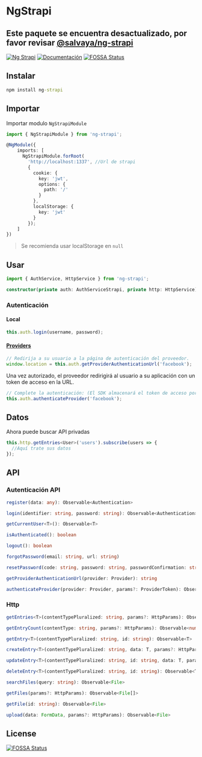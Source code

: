 # NgStrapi

## Este paquete se encuentra desactualizado, por favor revisar [@salvaya/ng-strapi](https://github.com/SalvaYaColombia/ng-strapi)

[![Ng Strapi](https://img.shields.io/badge/Ng-Strapi-blue.png)](https://github.com/adrian-ub/ng-strapi) [![Documentación](https://adrian-ub.github.io/ng-strapi/images/coverage-badge-documentation.svg)](https://adrian-ub.github.io/ng-strapi/)
[![FOSSA Status](https://app.fossa.io/api/projects/git%2Bgithub.com%2Fadrian-ub%2Fng-strapi.svg?type=shield)](https://app.fossa.io/projects/git%2Bgithub.com%2Fadrian-ub%2Fng-strapi?ref=badge_shield)

## Instalar

```cmd
npm install ng-strapi
```

## Importar

Importar modulo `NgStrapiModule`

```ts
import { NgStrapiModule } from 'ng-strapi';

@NgModule({
    imports: [
      NgStrapiModule.forRoot(
        'http://localhost:1337', //Url de strapi
        {
          cookie: {
            key: 'jwt',
            options: {
              path: '/'
            }
          },
          localStorage: {
            key: 'jwt'
          }
        });
    ]
})
```

> Se recomienda usar localStorage en `null`

## Usar

```ts
import { AuthService, HttpService } from 'ng-strapi';

constructor(private auth: AuthServiceStrapi, private http: HttpService) {}
```

### Autenticación

#### Local

```ts
this.auth.login(username, password);
```

#### [Providers](https://strapi.io/documentation/guides/authentication.html#providers)

```ts
// Redirija a su usuario a la página de autenticación del proveedor.
window.location = this.auth.getProviderAuthenticationUrl('facebook');
```

Una vez autorizado, el proveedor redirigirá al usuario a su aplicación con un token de acceso en la URL.

```ts
// Complete la autenticación: (El SDK almacenará el token de acceso por usted)
this.auth.authenticateProvider('facebook');
```

## Datos

Ahora puede buscar API privadas

```ts
this.http.getEntries<User>('users').subscribe(users => {
  //Aquí trate sus datos
});
```

## API

### Autenticación API

```ts
register(data: any): Observable<Authentication>

login(identifier: string, password: string): Observable<Authentication>

getCurrentUser<T>(): Observable<T>

isAuthenticated(): boolean

logout(): boolean

forgotPassword(email: string, url: string)

resetPassword(code: string, password: string, passwordConfirmation: string)

getProviderAuthenticationUrl(provider: Provider): string

authenticateProvider(provider: Provider, params?: ProviderToken): Observable<Authentication>
```

### Http

```ts
getEntries<T>(contentTypePluralized: string, params?: HttpParams): Observable<T[]>

getEntryCount(contentType: string, params?: HttpParams): Observable<number>

getEntry<T>(contentTypePluralized: string, id: string): Observable<T>

createEntry<T>(contentTypePluralized: string, data: T, params?: HttpParams): Observable<T>

updateEntry<T>(contentTypePluralized: string, id: string, data: T, params?: HttpParams): Observable<T>

deleteEntry<T>(contentTypePluralized: string, id: string): Observable<T>

searchFiles(query: string): Observable<File>

getFiles(params?: HttpParams): Observable<File[]>

getFile(id: string): Observable<File>

upload(data: FormData, params?: HttpParams): Observable<File>

```


## License
[![FOSSA Status](https://app.fossa.io/api/projects/git%2Bgithub.com%2Fadrian-ub%2Fng-strapi.svg?type=large)](https://app.fossa.io/projects/git%2Bgithub.com%2Fadrian-ub%2Fng-strapi?ref=badge_large)
